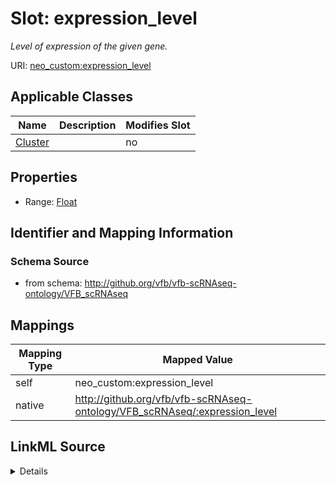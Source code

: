 

# Slot: expression_level


_Level of expression of the given gene._





URI: [neo_custom:expression_level](http://n2o.neo/custom/expression_level)



<!-- no inheritance hierarchy -->





## Applicable Classes

| Name | Description | Modifies Slot |
| --- | --- | --- |
| [Cluster](Cluster.md) |  |  no  |







## Properties

* Range: [Float](Float.md)





## Identifier and Mapping Information







### Schema Source


* from schema: http://github.org/vfb/vfb-scRNAseq-ontology/VFB_scRNAseq




## Mappings

| Mapping Type | Mapped Value |
| ---  | ---  |
| self | neo_custom:expression_level |
| native | http://github.org/vfb/vfb-scRNAseq-ontology/VFB_scRNAseq/:expression_level |




## LinkML Source

<details>
```yaml
name: expression_level
description: Level of expression of the given gene.
from_schema: http://github.org/vfb/vfb-scRNAseq-ontology/VFB_scRNAseq
rank: 1000
slot_uri: neo_custom:expression_level
alias: expression_level
domain_of:
- Cluster
range: float

```
</details>